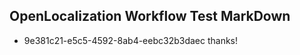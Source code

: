 ## OpenLocalization Workflow Test MarkDown
* 9e381c21-e5c5-4592-8ab4-eebc32b3daec thanks!

<!--HONumber=Aug16_HO4-->


